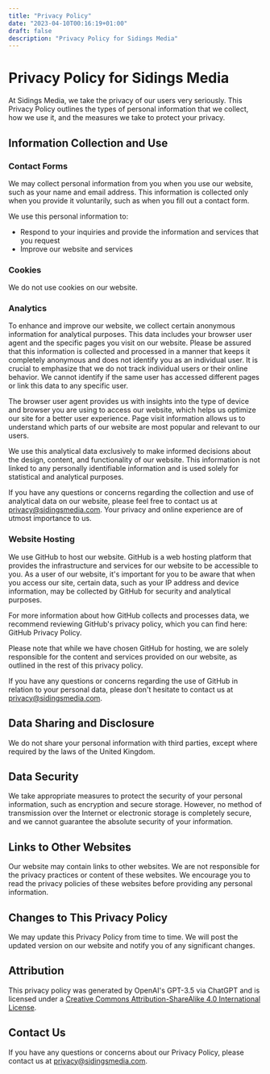 ```yaml
---
title: "Privacy Policy"
date: "2023-04-10T00:16:19+01:00"
draft: false
description: "Privacy Policy for Sidings Media"
---
```


<!-- 
SPDX-FileCopyrightText: 2023 Sidings Media
SPDX-License-Identifier: CC-BY-4.0
-->

# Privacy Policy for Sidings Media

At Sidings Media, we take the privacy of our users very seriously. This
Privacy Policy outlines the types of personal information that we
collect, how we use it, and the measures we take to protect your
privacy.

## Information Collection and Use

### Contact Forms

We may collect personal information from you when you use our website,
such as your name and email address. This information is collected only
when you provide it voluntarily, such as when you fill out a contact
form.

We use this personal information to:

* Respond to your inquiries and provide the information and services 
  that you request
* Improve our website and services

### Cookies

We do not use cookies on our website.

### Analytics

To enhance and improve our website, we collect certain anonymous
information for analytical purposes. This data includes your browser
user agent and the specific pages you visit on our website. Please be
assured that this information is collected and processed in a manner
that keeps it completely anonymous and does not identify you as an
individual user. It is crucial to emphasize that we do not track
individual users or their online behavior. We cannot identify if the
same user has accessed different pages or link this data to any specific
user.

The browser user agent provides us with insights into the type of device
and browser you are using to access our website, which helps us optimize
our site for a better user experience. Page visit information allows us
to understand which parts of our website are most popular and relevant
to our users.

We use this analytical data exclusively to make informed decisions about
the design, content, and functionality of our website. This information
is not linked to any personally identifiable information and is used
solely for statistical and analytical purposes.

If you have any questions or concerns regarding the collection and use
of analytical data on our website, please feel free to contact us at
privacy@sidingsmedia.com. Your privacy and online experience are of utmost
importance to us.

### Website Hosting

We use GitHub to host our website. GitHub is a web hosting platform that
provides the infrastructure and services for our website to be
accessible to you. As a user of our website, it's important for you to
be aware that when you access our site, certain data, such as your IP
address and device information, may be collected by GitHub for security
and analytical purposes.

For more information about how GitHub collects and processes data, we
recommend reviewing GitHub's privacy policy, which you can find here:
GitHub Privacy Policy.

Please note that while we have chosen GitHub for hosting, we are solely
responsible for the content and services provided on our website, as
outlined in the rest of this privacy policy.

If you have any questions or concerns regarding the use of GitHub in
relation to your personal data, please don't hesitate to contact us at
privacy@sidingsmedia.com.

## Data Sharing and Disclosure

We do not share your personal information with third parties, except
where required by the laws of the United Kingdom.

## Data Security

We take appropriate measures to protect the security of your personal
information, such as encryption and secure storage. However, no method
of transmission over the Internet or electronic storage is completely
secure, and we cannot guarantee the absolute security of your
information.

## Links to Other Websites

Our website may contain links to other websites. We are not responsible
for the privacy practices or content of these websites. We encourage you
to read the privacy policies of these websites before providing any
personal information.

## Changes to This Privacy Policy

We may update this Privacy Policy from time to time. We will post the
updated version on our website and notify you of any significant
changes.

## Attribution

This privacy policy was generated by OpenAI's GPT-3.5 via ChatGPT and is
licensed under a [Creative Commons Attribution-ShareAlike 4.0
International License](https://creativecommons.org/licenses/by-sa/4.0/).

## Contact Us

If you have any questions or concerns about our Privacy Policy, please
contact us at privacy@sidingsmedia.com.
